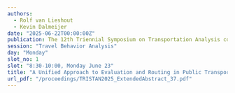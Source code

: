 ```yaml
---
authors:
  - Rolf van Lieshout
  - Kevin Dalmeijer
date: "2025-06-22T00:00:00Z"
publication: The 12th Triennial Symposium on Transportation Analysis conference
session: "Travel Behavior Analysis"
day: "Monday"
slot_no: 1
slot: "8:30-10:00, Monday June 23"
title: "A Unified Approach to Evaluation and Routing in Public Transport Systems"
url_pdf: "/proceedings/TRISTAN2025_ExtendedAbstract_37.pdf"
---
```

